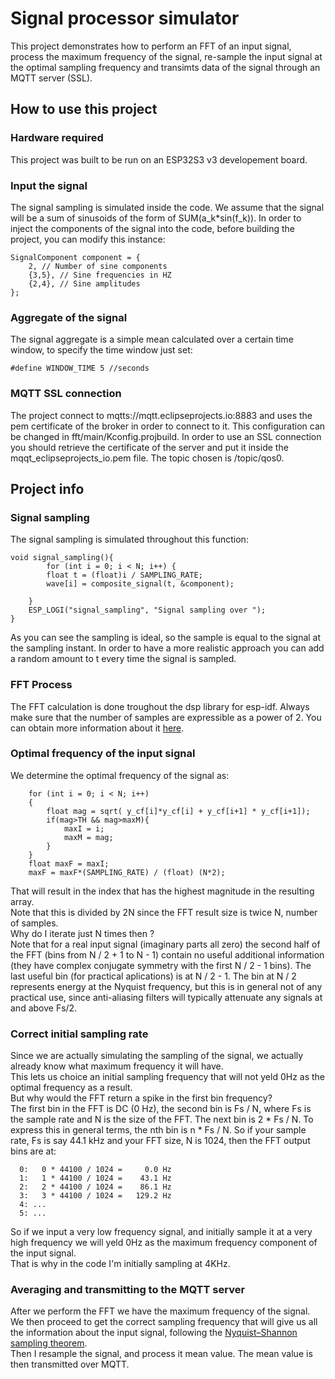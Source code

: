 # Signal processor simulator 

This project demonstrates how to perform an FFT of an input signal, process the maximum frequency of the signal, re-sample the input signal at the optimal sampling frequency and transimts data of the signal through an MQTT server (SSL).

## How to use this project

### Hardware required

This project was built to be run on an ESP32S3 v3 developement board.

### Input the signal

The signal sampling is simulated inside the code.
We assume that the signal will be a sum of sinusoids of the form of SUM(a_k*sin(f_k)).
In order to inject the components of the signal into the code, before building the project, you can modify this instance:

```
SignalComponent component = {
    2, // Number of sine components
    {3,5}, // Sine frequencies in HZ
    {2,4}, // Sine amplitudes
};
```
### Aggregate of the signal
The signal aggregate is a simple mean calculated over a certain time window, to specify the time window just set:

```
#define WINDOW_TIME 5 //seconds
```

### MQTT SSL connection

The project connect to mqtts://mqtt.eclipseprojects.io:8883 and uses the pem certificate of the broker in order to connect to it.
This configuration can be changed in fft/main/Kconfig.projbuild.
In order to use an SSL connection you should retrieve the certificate of the server and put it inside the mqqt_eclipseprojects_io.pem file.
The topic chosen is /topic/qos0.

## Project info
### Signal sampling
The signal sampling is simulated throughout this function:

```
void signal_sampling(){
        for (int i = 0; i < N; i++) {
        float t = (float)i / SAMPLING_RATE;
        wave[i] = composite_signal(t, &component);
        
    }
    ESP_LOGI("signal_sampling", "Signal sampling over ");
}

```
As you can see the sampling is ideal, so the sample is equal to the signal at the sampling instant.
In order to have a more realistic approach you can add a random amount to t every time the signal is sampled.

### FFT Process
The FFT calculation is done troughout the dsp library for esp-idf.
Always make sure that the number of samples are expressible as a power of 2.
You can obtain more information about it [here](https://github.com/espressif/esp-dsp).

### Optimal frequency of the input signal

We determine the optimal frequency of the signal as:
```
    for (int i = 0; i < N; i++) 
    {
        float mag = sqrt( y_cf[i]*y_cf[i] + y_cf[i+1] * y_cf[i+1]);
        if(mag>TH && mag>maxM){
            maxI = i;
            maxM = mag;
        }
    }
    float maxF = maxI;
    maxF = maxF*(SAMPLING_RATE) / (float) (N*2);

```
That will result in the index that has the highest magnitude in the resulting array.<br>
Note that this is divided by 2N since the FFT result size is twice N, number of samples.<br>
Why do I iterate just N times then ?<br>
Note that for a real input signal (imaginary parts all zero) the second half of the FFT (bins from N / 2 + 1 to N - 1) contain no useful additional information (they have complex conjugate symmetry with the first N / 2 - 1 bins). The last useful bin (for practical aplications) is at N / 2 - 1. The bin at N / 2 represents energy at the Nyquist frequency, but this is in general not of any practical use, since anti-aliasing filters will typically attenuate any signals at and above Fs/2.<br>

### Correct initial sampling rate

Since we are actually simulating the sampling of the signal, we actually already know what maximum frequency it will have.<br>
This lets us choice an initial sampling frequency that will not yeld 0Hz as the optimal frequency as a result.<br>
But why would the FFT return a spike in the first bin frequency?<br>
The first bin in the FFT is DC (0 Hz), the second bin is Fs / N, where Fs is the sample rate and N is the size of the FFT. The next bin is 2 * Fs / N. To express this in general terms, the nth bin is n * Fs / N.
So if your sample rate, Fs is say 44.1 kHz and your FFT size, N is 1024, then the FFT output bins are at:
```
  0:   0 * 44100 / 1024 =     0.0 Hz
  1:   1 * 44100 / 1024 =    43.1 Hz
  2:   2 * 44100 / 1024 =    86.1 Hz
  3:   3 * 44100 / 1024 =   129.2 Hz
  4: ...
  5: ...
```
So if we input a very low frequency signal, and initially sample it at a very high frequency we will yeld 0Hz as the maximum frequency component of the input signal.<br>
That is why in the code I'm initially sampling at 4KHz.

### Averaging and transmitting to the MQTT server
After we perform the FFT we have the maximum frequency of the signal. We then proceed to get the correct sampling frequency that will give us all the information about the input signal, following the [Nyquist–Shannon sampling theorem](https://en.wikipedia.org/wiki/Nyquist%E2%80%93Shannon_sampling_theorem).<br>
Then I resample the signal, and process it mean value.
The mean value is then transmitted over MQTT.
